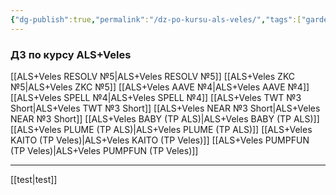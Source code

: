 ```yaml
---
{"dg-publish":true,"permalink":"/dz-po-kursu-als-veles/","tags":["gardenEntry"]}
---
```


### ДЗ по курсу ALS+Veles

[[ALS+Veles RESOLV №5\|ALS+Veles RESOLV №5]]
[[ALS+Veles ZKC №5\|ALS+Veles ZKC №5]]
[[ALS+Veles AAVE №4\|ALS+Veles AAVE №4]]
[[ALS+Veles SPELL №4\|ALS+Veles SPELL №4]]
[[ALS+Veles TWT №3 Short\|ALS+Veles TWT №3 Short]]
[[ALS+Veles NEAR №3 Short\|ALS+Veles NEAR №3 Short]]
[[ALS+Veles BABY (TP ALS)\|ALS+Veles BABY (TP ALS)]]
[[ALS+Veles PLUME (TP ALS)\|ALS+Veles PLUME (TP ALS)]]
[[ALS+Veles KAITO (TP Veles)\|ALS+Veles KAITO (TP Veles)]]
[[ALS+Veles PUMPFUN (TP Veles)\|ALS+Veles PUMPFUN (TP Veles)]]

---
[[test\|test]]
